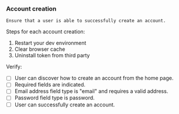 ### Account creation
    Ensure that a user is able to successfully create an account.

Steps for each account creation:
1. Restart your dev environment
2. Clear browser cache
3. Uninstall token from third party

Verify:
- [ ] User can discover how to create an account from the home page.
- [ ] Required fields are indicated.
- [ ] Email address field type is "email" and requires a valid address.
- [ ] Password field type is password.
- [ ] User can successfully create an account.